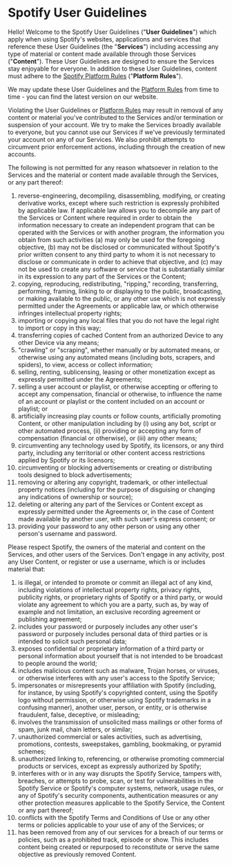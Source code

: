 [](#spotify-user-guidelines)**Spotify User Guidelines**
=======================================================

Hello! Welcome to the Spotify User Guidelines ("**User Guidelines**") which apply when using Spotify's websites, applications and services that reference these User Guidelines (the "**Services**") including accessing any type of material or content made available through those Services ("**Content**"). These User Guidelines are designed to ensure the Services stay enjoyable for everyone. In addition to these User Guidelines, content must adhere to the [Spotify Platform Rules](https://www.spotify.com/platform-rules/plain/) ("**Platform Rules**").

We may update these User Guidelines and the [Platform Rules](https://www.spotify.com/platform-rules/plain/) from time to time - you can find the latest version on our website.

Violating the User Guidelines or [Platform Rules](https://www.spotify.com/platform-rules/plain/) may result in removal of any content or material you've contributed to the Services and/or termination or suspension of your account. We try to make the Services broadly available to everyone, but you cannot use our Services if we've previously terminated your account on any of our Services. We also prohibit attempts to circumvent prior enforcement actions, including through the creation of new accounts.

The following is not permitted for any reason whatsoever in relation to the Services and the material or content made available through the Services, or any part thereof:

1. reverse-engineering, decompiling, disassembling, modifying, or creating derivative works, except where such restriction is expressly prohibited by applicable law. If applicable law allows you to decompile any part of the Services or Content where required in order to obtain the information necessary to create an independent program that can be operated with the Services or with another program, the information you obtain from such activities (a) may only be used for the foregoing objective, (b) may not be disclosed or communicated without Spotify's prior written consent to any third party to whom it is not necessary to disclose or communicate in order to achieve that objective, and (c) may not be used to create any software or service that is substantially similar in its expression to any part of the Services or the Content;
2. copying, reproducing, redistributing, "ripping," recording, transferring, performing, framing, linking to or displaying to the public, broadcasting, or making available to the public, or any other use which is not expressly permitted under the Agreements or applicable law, or which otherwise infringes intellectual property rights;
3. importing or copying any local files that you do not have the legal right to import or copy in this way;
4. transferring copies of cached Content from an authorized Device to any other Device via any means;
5. "crawling" or "scraping", whether manually or by automated means, or otherwise using any automated means (including bots, scrapers, and spiders), to view, access or collect information;
6. selling, renting, sublicensing, leasing or other monetization except as expressly permitted under the Agreements;
7. selling a user account or playlist, or otherwise accepting or offering to accept any compensation, financial or otherwise, to influence the name of an account or playlist or the content included on an account or playlist; or
8. artificially increasing play counts or follow counts, artificially promoting Content, or other manipulation including by (i) using any bot, script or other automated process, (ii) providing or accepting any form of compensation (financial or otherwise), or (iii) any other means;
9. circumventing any technology used by Spotify, its licensors, or any third party, including any territorial or other content access restrictions applied by Spotify or its licensors;
10. circumventing or blocking advertisements or creating or distributing tools designed to block advertisements;
11. removing or altering any copyright, trademark, or other intellectual property notices (including for the purpose of disguising or changing any indications of ownership or source);
12. deleting or altering any part of the Services or Content except as expressly permitted under the Agreements or, in the case of Content made available by another user, with such user's express consent; or
13. providing your password to any other person or using any other person's username and password.

Please respect Spotify, the owners of the material and content on the Services, and other users of the Services. Don't engage in any activity, post any User Content, or register or use a username, which is or includes material that:

1. is illegal, or intended to promote or commit an illegal act of any kind, including violations of intellectual property rights, privacy rights, publicity rights, or proprietary rights of Spotify or a third party, or would violate any agreement to which you are a party, such as, by way of example and not limitation, an exclusive recording agreement or publishing agreement;
2. includes your password or purposely includes any other user's password or purposely includes personal data of third parties or is intended to solicit such personal data;
3. exposes confidential or proprietary information of a third party or personal information about yourself that is not intended to be broadcast to people around the world;
4. includes malicious content such as malware, Trojan horses, or viruses, or otherwise interferes with any user's access to the Spotify Service;
5. impersonates or misrepresents your affiliation with Spotify (including, for instance, by using Spotify's copyrighted content, using the Spotify logo without permission, or otherwise using Spotify trademarks in a confusing manner), another user, person, or entity, or is otherwise fraudulent, false, deceptive, or misleading;
6. involves the transmission of unsolicited mass mailings or other forms of spam, junk mail, chain letters, or similar;
7. unauthorized commercial or sales activities, such as advertising, promotions, contests, sweepstakes, gambling, bookmaking, or pyramid schemes;
8. unauthorized linking to, referencing, or otherwise promoting commercial products or services, except as expressly authorized by Spotify;
9. interferes with or in any way disrupts the Spotify Service, tampers with, breaches, or attempts to probe, scan, or test for vulnerabilities in the Spotify Service or Spotify's computer systems, network, usage rules, or any of Spotify's security components, authentication measures or any other protection measures applicable to the Spotify Service, the Content or any part thereof;
10. conflicts with the Spotify Terms and Conditions of Use or any other terms or policies applicable to your use of any of the Services; or
11. has been removed from any of our services for a breach of our terms or policies, such as a prohibited track, episode or show. This includes content being created or repurposed to reconstitute or serve the same objective as previously removed Content.